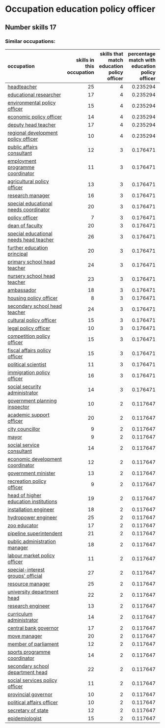 # Occupation education policy officer
## Number skills 17
### Similar occupations:
| occupation                                                                          |   skills in this occupation |   skills that match education policy officer |   percentage match with education policy officer |   skills not in education policy officer |
|:------------------------------------------------------------------------------------|----------------------------:|---------------------------------------------:|-------------------------------------------------:|-----------------------------------------:|
| [headteacher](headteacher.md)                                                       |                          25 |                                            4 |                                         0.235294 |                                       21 |
| [educational researcher](educational_researcher.md)                                 |                          17 |                                            4 |                                         0.235294 |                                       13 |
| [environmental policy officer](environmental_policy_officer.md)                     |                          15 |                                            4 |                                         0.235294 |                                       11 |
| [economic policy officer](economic_policy_officer.md)                               |                          14 |                                            4 |                                         0.235294 |                                       10 |
| [deputy head teacher](deputy_head_teacher.md)                                       |                          17 |                                            4 |                                         0.235294 |                                       13 |
| [regional development policy officer](regional_development_policy_officer.md)       |                          10 |                                            4 |                                         0.235294 |                                        6 |
| [public affairs consultant](public_affairs_consultant.md)                           |                          12 |                                            3 |                                         0.176471 |                                        9 |
| [employment programme coordinator](employment_programme_coordinator.md)             |                          11 |                                            3 |                                         0.176471 |                                        8 |
| [agricultural policy officer](agricultural_policy_officer.md)                       |                          13 |                                            3 |                                         0.176471 |                                       10 |
| [research manager](research_manager.md)                                             |                          16 |                                            3 |                                         0.176471 |                                       13 |
| [special educational needs coordinator](special_educational_needs_coordinator.md)   |                          20 |                                            3 |                                         0.176471 |                                       17 |
| [policy officer](policy_officer.md)                                                 |                           7 |                                            3 |                                         0.176471 |                                        4 |
| [dean of faculty](dean_of_faculty.md)                                               |                          20 |                                            3 |                                         0.176471 |                                       17 |
| [special educational needs head teacher](special_educational_needs_head_teacher.md) |                          26 |                                            3 |                                         0.176471 |                                       23 |
| [further education principal](further_education_principal.md)                       |                          20 |                                            3 |                                         0.176471 |                                       17 |
| [primary school head teacher](primary_school_head_teacher.md)                       |                          24 |                                            3 |                                         0.176471 |                                       21 |
| [nursery school head teacher](nursery_school_head_teacher.md)                       |                          23 |                                            3 |                                         0.176471 |                                       20 |
| [ambassador](ambassador.md)                                                         |                          18 |                                            3 |                                         0.176471 |                                       15 |
| [housing policy officer](housing_policy_officer.md)                                 |                           8 |                                            3 |                                         0.176471 |                                        5 |
| [secondary school head teacher](secondary_school_head_teacher.md)                   |                          24 |                                            3 |                                         0.176471 |                                       21 |
| [cultural policy officer](cultural_policy_officer.md)                               |                          15 |                                            3 |                                         0.176471 |                                       12 |
| [legal policy officer](legal_policy_officer.md)                                     |                          10 |                                            3 |                                         0.176471 |                                        7 |
| [competition policy officer](competition_policy_officer.md)                         |                          15 |                                            3 |                                         0.176471 |                                       12 |
| [fiscal affairs policy officer](fiscal_affairs_policy_officer.md)                   |                          15 |                                            3 |                                         0.176471 |                                       12 |
| [political scientist](political_scientist.md)                                       |                          11 |                                            3 |                                         0.176471 |                                        8 |
| [immigration policy officer](immigration_policy_officer.md)                         |                          16 |                                            3 |                                         0.176471 |                                       13 |
| [social security administrator](social_security_administrator.md)                   |                          14 |                                            3 |                                         0.176471 |                                       11 |
| [government planning inspector](government_planning_inspector.md)                   |                          10 |                                            2 |                                         0.117647 |                                        8 |
| [academic support officer](academic_support_officer.md)                             |                          20 |                                            2 |                                         0.117647 |                                       18 |
| [city councillor](city_councillor.md)                                               |                           9 |                                            2 |                                         0.117647 |                                        7 |
| [mayor](mayor.md)                                                                   |                           9 |                                            2 |                                         0.117647 |                                        7 |
| [social service consultant](social_service_consultant.md)                           |                          14 |                                            2 |                                         0.117647 |                                       12 |
| [economic development coordinator](economic_development_coordinator.md)             |                          12 |                                            2 |                                         0.117647 |                                       10 |
| [government minister](government_minister.md)                                       |                          13 |                                            2 |                                         0.117647 |                                       11 |
| [recreation policy officer](recreation_policy_officer.md)                           |                           9 |                                            2 |                                         0.117647 |                                        7 |
| [head of higher education institutions](head_of_higher_education_institutions.md)   |                          19 |                                            2 |                                         0.117647 |                                       17 |
| [installation engineer](installation_engineer.md)                                   |                          18 |                                            2 |                                         0.117647 |                                       16 |
| [hydropower engineer](hydropower_engineer.md)                                       |                          25 |                                            2 |                                         0.117647 |                                       23 |
| [zoo educator](zoo_educator.md)                                                     |                          17 |                                            2 |                                         0.117647 |                                       15 |
| [pipeline superintendent](pipeline superintendent.md)                               |                          21 |                                            2 |                                         0.117647 |                                       19 |
| [public administration manager](public_administration_manager.md)                   |                          18 |                                            2 |                                         0.117647 |                                       16 |
| [labour market policy officer](labour_market_policy_officer.md)                     |                          11 |                                            2 |                                         0.117647 |                                        9 |
| [special-interest groups' official](special-interest_groups'_official.md)           |                          27 |                                            2 |                                         0.117647 |                                       25 |
| [resource manager](resource_manager.md)                                             |                          25 |                                            2 |                                         0.117647 |                                       23 |
| [university department head](university_department_head.md)                         |                          22 |                                            2 |                                         0.117647 |                                       20 |
| [research engineer](research_engineer.md)                                           |                          13 |                                            2 |                                         0.117647 |                                       11 |
| [curriculum administrator](curriculum_administrator.md)                             |                          14 |                                            2 |                                         0.117647 |                                       12 |
| [central bank governor](central_bank_governor.md)                                   |                          17 |                                            2 |                                         0.117647 |                                       15 |
| [move manager](move_manager.md)                                                     |                          20 |                                            2 |                                         0.117647 |                                       18 |
| [member of parliament](member_of_parliament.md)                                     |                          12 |                                            2 |                                         0.117647 |                                       10 |
| [sports programme coordinator](sports_programme_coordinator.md)                     |                          14 |                                            2 |                                         0.117647 |                                       12 |
| [secondary school department head](secondary_school_department_head.md)             |                          22 |                                            2 |                                         0.117647 |                                       20 |
| [social services policy officer](social_services_policy_officer.md)                 |                          11 |                                            2 |                                         0.117647 |                                        9 |
| [provincial governor](provincial_governor.md)                                       |                          10 |                                            2 |                                         0.117647 |                                        8 |
| [political affairs officer](political_affairs_officer.md)                           |                          10 |                                            2 |                                         0.117647 |                                        8 |
| [secretary of state](secretary_of_state.md)                                         |                          12 |                                            2 |                                         0.117647 |                                       10 |
| [epidemiologist](epidemiologist.md)                                                 |                          15 |                                            2 |                                         0.117647 |                                       13 |
